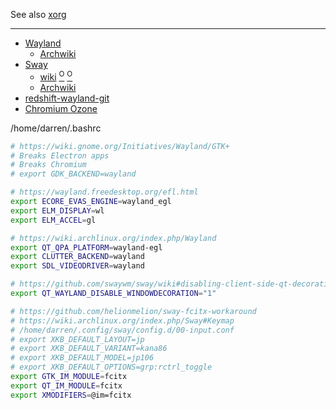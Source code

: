 See also [xorg](https://github.com/Un1Gfn/xorg)

---

* [Wayland](https://wayland.freedesktop.org/)
  * [Archwiki](https://wiki.archlinux.org/index.php/Wayland)
* [Sway](https://swaywm.org/)
  * [wiki](https://github.com/swaywm/sway/wiki) [<sup>O</sup>](https://github.com/swaywm/sway/wiki/Running-programs-natively-under-wayland) [<sup>O</sup>](https://github.com/swaywm/sway/wiki/GTK-3-settings-on-Wayland)
  * [Archwiki](https://wiki.archlinux.org/index.php/Sway)
* [redshift-wayland-git](https://aur.archlinux.org/packages/redshift-wayland-git)
* [Chromium Ozone](https://wiki.automotivelinux.org/_media/agl-distro/agl_chromium_preso.pdf)


/home/darren/.bashrc
```bash
# https://wiki.gnome.org/Initiatives/Wayland/GTK+
# Breaks Electron apps
# Breaks Chromium
# export GDK_BACKEND=wayland

# https://wayland.freedesktop.org/efl.html
export ECORE_EVAS_ENGINE=wayland_egl
export ELM_DISPLAY=wl
export ELM_ACCEL=gl

# https://wiki.archlinux.org/index.php/Wayland
export QT_QPA_PLATFORM=wayland-egl
export CLUTTER_BACKEND=wayland
export SDL_VIDEODRIVER=wayland

# https://github.com/swaywm/sway/wiki#disabling-client-side-qt-decorations
export QT_WAYLAND_DISABLE_WINDOWDECORATION="1"

# https://github.com/helionmelion/sway-fcitx-workaround
# https://wiki.archlinux.org/index.php/Sway#Keymap
# /home/darren/.config/sway/config.d/00-input.conf
# export XKB_DEFAULT_LAYOUT=jp
# export XKB_DEFAULT_VARIANT=kana86
# export XKB_DEFAULT_MODEL=jp106
# export XKB_DEFAULT_OPTIONS=grp:rctrl_toggle
export GTK_IM_MODULE=fcitx
export QT_IM_MODULE=fcitx
export XMODIFIERS=@im=fcitx
```
